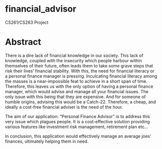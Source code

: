 # financial_advisor
CS261/CS263 Project

# Abstract 

There is a dire lack of financial knowledge in our society. This lack of knowledge, coupled with the insecurity which people harbour within themselves of their future, often leads them to take some grave steps that risk their lives’ financial stability.
With this, the need for financial literacy or a personal finance manager is pressing. Inculcating financial literacy among the masses is a near-impossible feat to achieve in a short span of time. Therefore, this leaves us with the only option of having a personal finance manager, which would advise and manage all your financial issues.
The only issue with this being that they are expensive. And for someone of humble origins, advising this would be a Catch-22. Therefore, a cheap, and ideally a cost-free financial adviser is the need of the hour.

The aim of our application: “Personal Finance Advisor” is to address this very issue which plagues people. It is a cost-effective solution providing various features like investment risk management, retirement plan etc...

In conclusion, this application would effectively manage an average joes’ finances, ultimately helping them in need.
